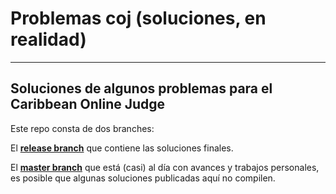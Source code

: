 # Problemas coj (soluciones, en realidad)
--------
Soluciones de algunos problemas para el Caribbean Online Judge
--------

Este repo consta de dos branches:

El **[release branch](https://github.com/KYSXD/problemas_coj/tree/release)** que contiene las soluciones finales.

El **[master branch](https://github.com/KYSXD/problemas_coj/tree/master)** que está (casi) al día con avances y trabajos personales,
es posible que algunas soluciones publicadas aquí no compilen.